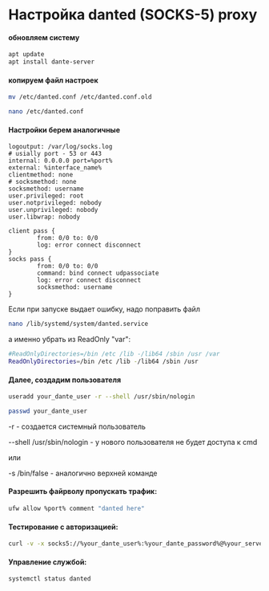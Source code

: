 # Настройка danted (SOCKS-5) proxy

#### обновляем систему
```bash
apt update
apt install dante-server
```

#### копируем файл настроек
```bash
mv /etc/danted.conf /etc/danted.conf.old
```

```bash
nano /etc/danted.conf
```

#### Настройки берем аналогичные
```@bash
logoutput: /var/log/socks.log
# usially port - 53 or 443
internal: 0.0.0.0 port=%port%
external: %interface_name%
clientmethod: none
# socksmethod: none
socksmethod: username
user.privileged: root
user.notprivileged: nobody
user.unprivileged: nobody
user.libwrap: nobody

client pass {
        from: 0/0 to: 0/0
        log: error connect disconnect
}
socks pass {
        from: 0/0 to: 0/0
        command: bind connect udpassociate
        log: error connect disconnect
        socksmethod: username
}
```

Если при запуске выдает ошибку, надо поправить файл 
```bash
nano /lib/systemd/system/danted.service
```

а именно убрать из ReadOnly "var":
```bash
#ReadOnlyDirectories=/bin /etc /lib -/lib64 /sbin /usr /var
ReadOnlyDirectories=/bin /etc /lib -/lib64 /sbin /usr
```

#### Далее, создадим пользователя
```bash
useradd your_dante_user -r --shell /usr/sbin/nologin
```

```bash
passwd your_dante_user
```

-r - создается системный пользователь

--shell /usr/sbin/nologin - у нового пользователя не будет доступа к cmd

или 

-s /bin/false - аналогично верхней команде

#### Разрешить файрволу пропускать трафик:

```bash
ufw allow %port% comment "danted here"
```

#### Тестирование с авторизацией:
```bash
curl -v -x socks5://%your_dante_user%:%your_dante_password%@%your_server_ip%:%your_dante_port% https://ifconfig.me/
```

#### Управление службой:
```bash
systemctl status danted
```


